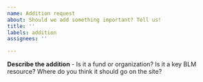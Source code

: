 ```yaml
---
name: Addition request
about: Should we add something important? Tell us!
title: ''
labels: addition
assignees: ''

---
```


**Describe the addition** - Is it a fund or organization? Is it a key BLM resource? Where do you think it should go on the site?
